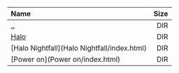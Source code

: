 |Name|Size|
|:---|---:|
|[..](../index.html)|DIR|
|[Halo](Halo/index.html)|DIR|
|[Halo Nightfall](Halo Nightfall/index.html)|DIR|
|[Power on](Power on/index.html)|DIR|
